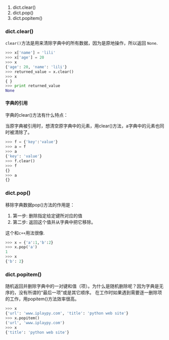 1. dict.clear()
2. dict.pop()
3. dict.popitem()

### dict.clear()
`clear()`方法是用来清除字典中的所有数据，因为是原地操作，所以返回 `None`.

```python
>>> x['name'] = 'lili'
>>> x['age'] = 20
>>> x
{'age': 20, 'name': 'lili'}
>>> returned_value = x.clear()
>>> x
{ }
>>> print returned_value
None
```

#### 字典的引用
字典的clear()方法有什么特点：

当原字典被引用时，想清空原字典中的元素，用clear()方法，a字典中的元素也同时被清除了。


```python
>>> f = {'key':'value'}
>>> a = f
>>> a
{'key': 'value'}
>>> f.clear()
>>> f
{}
>>> a
{}

```
### dict.pop()
移除字典数据pop()方法的作用是：
1. 第一步: 删除指定给定键所对应的值
2. 第二步: 返回这个值并从字典中把它移除。

这个和`c++`用法很像.

```python
>>> x = {'a':1,'b':2}
>>> x.pop('a')
1
>>> x
{'b': 2}
```

### dict.popitem()
随机返回并删除字典中的一对键和值（项）。为什么是随机删除呢？因为字典是无序的，没有所谓的“最后一项”或是其它顺序。
在工作时如果遇到需要逐一删除项的工作，用popitem()方法效率很高。

```python
>>> x
{'url': 'www.iplaypy.com', 'title': 'python web site'}
>>> x.popitem()
('url', 'www.iplaypy.com')
>>> x
{'title': 'python web site'}
```
